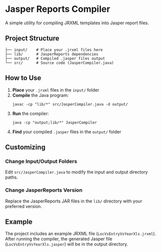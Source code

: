 # Jasper Reports Compiler

A simple utility for compiling JRXML templates into Jasper report files.

## Project Structure

```
├── input/    # Place your .jrxml files here
├── lib/      # JasperReports dependencies
├── output/   # Compiled .jasper files output
└── src/      # Source code (JasperCompiler.java)
```

## How to Use

1. **Place** your `.jrxml` files in the `input/` folder
2. **Compile** the Java program:
   ```
   javac -cp "lib/*" src/JasperCompiler.java -d output/
   ```
3. **Run** the compiler:
   ```
   java -cp "output;lib/*" JasperCompiler
   ```
4. **Find** your compiled `.jasper` files in the `output/` folder

## Customizing

### Change Input/Output Folders
Edit `src/JasperCompiler.java` to modify the input and output directory paths.

### Change JasperReports Version
Replace the JasperReports JAR files in the `lib/` directory with your preferred version.

## Example

The project includes an example JRXML file (`LocVsEntryVsYearXls.jrxml`). After running the compiler, the generated Jasper file (`LocVsEntryVsYearXls.jasper`) will be in the output directory.
